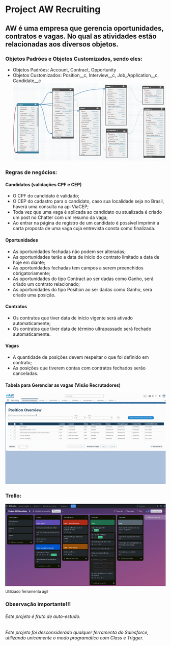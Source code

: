 # **Project AW Recruiting**

## AW é uma empresa que gerencia oportunidades, contratos e vagas. No qual as atividades estão relacionadas aos diversos objetos.

### Objetos Padrões e Objetos Customizados, sendo eles:
- Objetos Padrões: Account, Contract, Opportunity
- Objetos Customizados: Position__c, Interview__c, Job_Application__c, Candidate__c
![Schema Builder](https://github.com/MimjrJ20/orgDeveloper-AW-Recruiting/blob/main/img/img-schema_builder_all.jpg)


### Regras de negócios:
#### Candidatos (validações CPF e CEP)
- O CPF do candidato é validado;
- O CEP do cadastro para o candidato, caso sua localidade seja no Brasil, haverá uma consulta na api ViaCEP;
- Toda vez que uma vaga é aplicada ao candidato ou atualizada é criado um post no Chatter com um resumo da vaga;
- Ao entrar na página de registro de um candidato é possível imprimir a carta proposta de uma vaga cuja entrevista consta como finalizada.

#### Oportunidades
- As oportunidades fechadas não podem ser alteradas;
- As oportunidades terão a data de ínicio do contrato limitado a data de hoje em diante;
- As oportunidades fechadas tem campos a serem preenchidos obrigatoriamente;
- As oportunidades do tipo Contract ao ser dadas como Ganho, será criado um contrato relacionado;
- As oportunidades do tipo Position ao ser dadas como Ganho, será criado uma posição.

#### Contratos
- Os contratos que tiver data de início vigente será ativado automaticamente;
- Os contratos que tiver data de término ultrapassado será fechado automaticamente.

#### Vagas
- A quantidade de posições devem respeitar o que foi definido em contrato;
- As posições que tiverem contas com contratos fechados serão canceladas.

#### Tabela para Gerenciar as vagas (Visão Recrutadores)
![Tabela](https://github.com/MimjrJ20/orgDeveloper-AW-Recruiting/blob/main/img/img-aw-gif-3.gif)

### Trello:

![Quadro do trello](https://github.com/MimjrJ20/orgDeveloper-AW-Recruiting/blob/main/img/img-trello-2.jpg)
<sub> Utilizado ferramenta ágil </sub>



### Observação importante!!!

###### Este projeto é fruto de auto-estudo.
###### Este projeto foi desconsiderado qualquer ferramenta do Salesforce, utilizando unicamente o modo programático com *Class* e *Trigger*.

